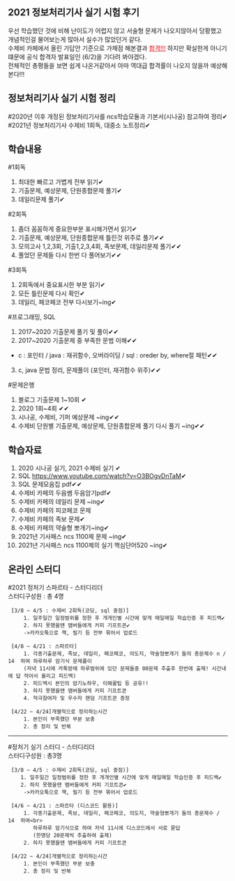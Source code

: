 ## 2021 정보처리기사 실기 시험 후기
우선 학습했던 것에 비해 난이도가 어렵지 않고 서술형 문제가 나오지않아서 당황했고<br>
개념적인걸 물어보는게 많아서 실수가 많았던거 같다.<br>
수제비 카페에서 올린 가답안 기준으로 가채점 해본결과 <span style="color:red"><u>합격!!!</u></span>
하지만 확실한게 아니기 떄문에 공식 합격자 발표일인 (6/2)을 기다려 봐야겠다.<br>
전체적인 총평들을 보면 쉽게 나온거같아서 아마 역대급 합격률이 나오지 않을까 예상해본다!!!<br>

## 정보처리기사 실기 시험 정리
#2020년 이후 개정된 정보처리기사를 ncs학습모듈과 기본서(시나공) 참고하여 정리✔<br>
#2021년 정보처리기사 수제비 1회독, 대중소 노트정리✔

## 학습내용
#1회독
1. 최대한 빠르고 가볍게 전부 읽기✔
2. 기출문제, 예상문제, 단원종합문제 풀기✔
3. 데일리문제 풀기✔

#2회독
1. 좀더 꼼꼼하게 중요한부분 표시해가면서 읽기✔
2. 기출문제, 예상문제, 단원종합문제 틀린것 위주로 풀기✔✔
3. 모의고사 1,2,3회, 기출1,2,3,4회, 족보문제, 데일리문제 풀기✔✔
4. 풀었던 문제들 다시 한번 다 풀어보기✔✔

#3회독
1. 2회독에서 중요표시한 부분 읽기✔
2. 모든 틀린문제 다시 확인✔
3. 데일리, 페코페코 전부 다시보기~ing✔

#프로그래밍, SQL
1. 2017~2020 기출문제 풀기 및 풀이✔✔
2. 2017~2020 기출문제 중 부족한 문법 이해✔✔
 - c : 포인터 / java : 재귀함수, 오버라이딩 / sql : oreder by, where절 패턴✔✔
3. c, java 문법 정리, 문제풀이 (포인터, 재귀함수 위주)✔✔

#문제은행
1. 블로그 기출문제 1~10회 ✔
2. 2020 1회~4회 ✔✔
3. 시나공, 수제비, 기퍼 예상문제 ~ing✔✔
4. 수제비 단원별 기출문제, 예상문제, 단원종합문제 풀기 다시 풀기 ~ing✔✔

## 학습자료
1. 2020 시나공 실기, 2021 수제비 실기 ✔
2. SQL <https://www.youtube.com/watch?v=O3BOgvDnTaM>✔
3. SQL 문제모음집 pdf✔✔
3. 수제비 카페의 두음쌤 두음암기pdf✔
4. 수제비 카페의 데일리 문제 ~ing✔
5. 수제비 카페의 피코페코 문제
6. 수제비 카페의 족보 문제✔
7. 수제비 카페의 약술형 뽀개기~ing✔
8. 2021년 기사패스 ncs 1100제 문제 ~ing✔
9. 2021년 기사패스 ncs 1100제의 실기 핵심단어520 ~ing✔

## 온라인 스터디
#2021 정처기 스파르타 - 스터디리더<br>
스터디구성원 : 총 4명<br>
     
     [3/8 ~ 4/5 : 수제비 2회독(코딩, sql 중점)]
         1. 일주일간 일정범위를 정한 후 개개인별 시간에 맞게 매일매일 학습인증 후 피드백✔
         2. 하지 못했을땐 맴버들에게 커피 기프트콘✔
         ->카카오톡으로 책, 필기 등 전부 묶어서 업로드

     [4/8 ~ 4/21 : 스파르타]
         1. 각종기출문제, 족보, 데일리, 페코페코, 의도지, 약술형뽀개기 들의 총문제수 n / 14  하여 하루하루 암기식 문제풀이
         (저녁 11시에 카톡방에 하루범위에 있던 문제들중 00문제 추출후 한번에 출제! 시간내에 답 적어서 올리고 피드백)
         2. 피드백시 본인의 암기노하우, 이해꿀팁 등 공유!!
         3. 하지 못했을땐 맴버들에게 커피 기프트콘
         4. 적극참여자 및 우수자 랜덤 기프트콘 증정

     [4/22 ~ 4/24]개별적으로 정리하는시간
         1. 본인이 부족했던 부분 보충
         2. 총 정리 및 반복
<hr>
#정처기 실기 스터디 - 스터디리더<br>
스터디구성원 : 총3명<br>
     
     [3/8 ~ 4/5 : 수제비 2회독(코딩, sql 중점)]
        1. 일주일간 일정범위를 정한 후 개개인별 시간에 맞게 매일매일 학습인증 후 피드백✔
        2. 하지 못했을땐 맴버들에게 커피 기프트콘✔
         ->카카오톡으로 책, 필기 등 전부 묶어서 업로드

     [4/6 ~ 4/21 : 스파르타 (디스코드 활용)]
         1. 각종기출문제, 족보, 데일리, 페코페코, 의도지, 약술형뽀개기 들의 총문제수 / 14  하여<br>
            하루하루 암기식으로 하여 저녁 11시에 디스코드에서 서로 묻답
            (한명당 20문제씩 추출하여 출제)
         2. 하지 못했을땐 맴버들에게 커피 기프트콘

     [4/22 ~ 4/24]개별적으로 정리하는시간
         1. 본인이 부족했던 부분 보충
         2. 총 정리 및 반복
